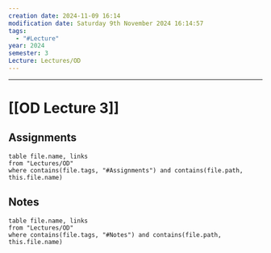 ```yaml
---
creation date: 2024-11-09 16:14
modification date: Saturday 9th November 2024 16:14:57
tags:
  - "#Lecture"
year: 2024
semester: 3
Lecture: Lectures/OD
---
```

---
# [[OD Lecture 3]]


## Assignments

 ```dataview
table file.name, links
from "Lectures/OD"
where contains(file.tags, "#Assignments") and contains(file.path, this.file.name)
```



## Notes


 ```dataview
table file.name, links
from "Lectures/OD"
where contains(file.tags, "#Notes") and contains(file.path, this.file.name)
```



